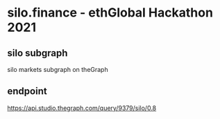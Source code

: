 # silo.finance - ethGlobal Hackathon 2021

## silo subgraph 

silo markets subgraph on theGraph

## endpoint
https://api.studio.thegraph.com/query/9379/silo/0.8


